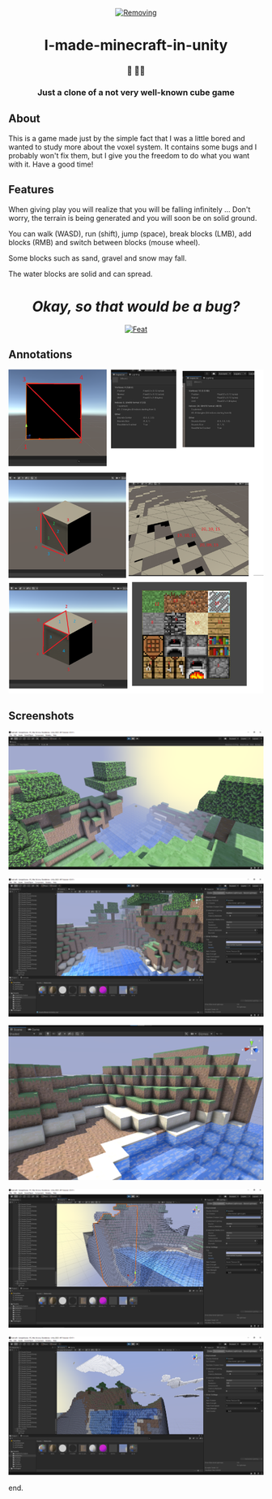 <p align="center">
  <a href="https://github.com/BrunoS3D">
    <img alt="Removing" src="./samples/removing.gif" />
  </a>
</p>
<h1 align="center">
  I-made-minecraft-in-unity
</h1>

<h3 align="center">
  🧱 🚀🧱
</h3>
<h3 align="center">
  Just a clone of a not very well-known cube game
</h3>

## About

This is a game made just by the simple fact that I was a little bored and wanted to study more about the voxel system. It contains some bugs and I probably won't fix them, but I give you the freedom to do what you want with it.
Have a good time!

## Features

When giving play you will realize that you will be falling infinitely ... Don't worry, the terrain is being generated and you will soon be on solid ground.

You can walk (WASD), run (shift), jump (space), break blocks (LMB), add blocks (RMB) and switch between blocks (mouse wheel).

Some blocks such as sand, gravel and snow may fall.

The water blocks are solid and can spread.

<h1 align="center">
    <i>Okay, so that would be a bug?</i>
</h1>
<p align="center">
  <a href="https://github.com/BrunoS3D">
    <img alt="Feat" src="https://media.giphy.com/media/gLWGpLMLxG6tkd1ovZ/giphy.gif" />
  </a>
</p>

## Annotations

![Preview](./samples/testcraft.png)

## Screenshots

![Preview](./samples/Screenshot_2.png)

![Preview](./samples/Screenshot_3.png)

![Preview](./samples/Screenshot_4.png)

![Preview](./samples/Screenshot_5.png)

![Preview](./samples/Screenshot_6.png)

end.
